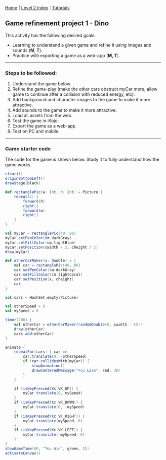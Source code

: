 <div class="nav">
  <a href="../../index.html">Home</a> | <a href="index.html">Level 2 Index</a> | <a href="../../tutorials-index.html">Tutorials</a>
</div>

## Game refinement project 1 - Dino

This activity has the following desired goals:
* Learning to understand a given game and refine it using images and sounds (**M, T**).
* Practice with exporting a game as a web-app (**M, T**).

---

### Steps to be followed:
1. Understand the game below.
1. Refine the game-play (make the other cars obstruct myCar more, allow game to continue after a collision with reduced energy, etc).
1. Add background and character images to the game to make it more attractive.
1. Add sounds to the game to make it more attractive.
1. Load all assets from the web.
1. Test the game in iKojo.
1. Export the game as a web-app.
1. Test on PC and mobile.

---

### Game starter code

The code for the game is shown below. Study it to fully understand how the game works.

```scala
cleari()
originBottomLeft()
drawStage(black)

def rectanglePic(w: Int, h: Int) = Picture {
    repeat(2) {
        forward(h)
        right()
        forward(w)
        right()
    }
}

val myCar = rectanglePic(40, 80)
myCar.setPenColor(cm.darkGray)
myCar.setFillColor(cm.lightBlue)
myCar.setPosition(cwidth / 2, cheight / 2)
draw(myCar)

def otherCarMaker(x: Double) = {
    val car = rectanglePic(40, 80)
    car.setPenColor(cm.darkGray)
    car.setFillColor(cm.lightCoral)
    car.setPosition(x, cheight)
    car
}

val cars = HashSet.empty[Picture]

val otherSpeed = 8
val mySpeed = 6

timer(700) {
    val otherCar = otherCarMaker(randomDouble(0, cwidth - 40))
    draw(otherCar)
    cars.add(otherCar)
}

animate {
    repeatFor(cars) { car =>
        car.translate(0, -otherSpeed)
        if (car.collidesWith(myCar)) {
            stopAnimation()
            drawCenteredMessage("You Lose", red, 30)
        }
    }

    if (isKeyPressed(Kc.VK_UP)) {
        myCar.translate(0, mySpeed)
    }
    if (isKeyPressed(Kc.VK_DOWN)) {
        myCar.translate(0, -mySpeed)
    }
    if (isKeyPressed(Kc.VK_RIGHT)) {
        myCar.translate(mySpeed, 0)
    }
    if (isKeyPressed(Kc.VK_LEFT)) {
        myCar.translate(-mySpeed, 0)
    }
}
showGameTime(60, "You Win", green, 15)
activateCanvas()
```

